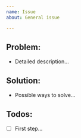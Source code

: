 ```yaml
---
name: Issue
about: General issue

---
```


## Problem:
* Detailed description...

## Solution:
* Possible ways to solve...

## Todos:
- [ ] First step...
